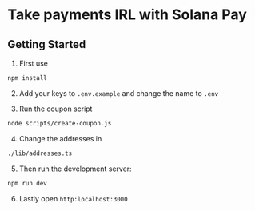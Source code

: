 # Take payments IRL with Solana Pay

## Getting Started
1. First use
```sh
npm install
```
2. Add your keys to `.env.example` and change the name to `.env`
   
3. Run the coupon script
```sh
node scripts/create-coupon.js
```
4. Change the addresses in 
```sh
./lib/addresses.ts
```

5. Then run the development server:
```sh
npm run dev
```
6. Lastly open `http:localhost:3000`
